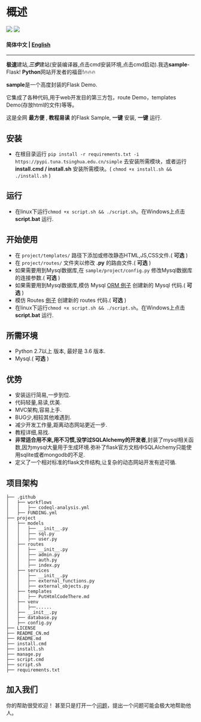 # 概述

[![](https://img.shields.io/badge/github-issues-%2365A30D?style=flat-square&logo=github)](https://github.com/sqlforskay/sample/issues)
[![](https://img.shields.io/badge/github-traffic-green)](https://github.com/sqlforskay/sample/graphs/traffic)

#### 简体中文 | [English](/README.md)

****

**极速**建站,***三步***建站(安装编译器,点击cmd安装环境,点击cmd启动).我选**sample**-Flask! **Python**网站开发者的福音!🔥🔥🔥

**sample**是一个高度封装的Flask Demo.

它集成了各种代码,用于web开发目的第三方包，route Demo，templates Demo(存放html的文件)等等。

这是全网 **最方便** , **教程易读** 的Flask Sample, **一键** 安装, **一键** 运行.
## 安装

- 在根目录运行 ```pip install -r requirements.txt -i https://pypi.tuna.tsinghua.edu.cn/simple``` 去安装所需模块，或者运行 **install.cmd / install.sh** 安装所需模块。( ```chmod +x install.sh && ./install.sh``` )

## 运行

- 在linux下运行```chmod +x script.sh && ./script.sh```。在Windows上点击 **script.bat** 运行.

## 开始使用

- 在 ```project/templates/``` 路径下添加或修改静态HTML,JS,CSS文件.( **可选** )
- 在 ```project/routes/``` 文件夹以修改 **.py** 的路由文件.( **可选** )
- 如果需要用到Mysql数据库,在 ```sample/project/config.py``` 修改Mysql数据库的连接参数.( **可选** )
- 如果需要用到Mysql数据库,模仿 Mysql [ORM 例子](https://github.com/sqlforskay/flask-sample/blob/main/project/models/user.py#L13) 创建新的 Mysql 代码.( **可选** )
- 模仿 Routes [例子](https://github.com/sqlforskay/flask-sample/blob/main/project/routes/index.py#L56) 创建新的 routes 代码.( **可选** )
- 在linux下运行```chmod +x script.sh && ./script.sh```。在Windows上点击 **script.bat** 运行.

## 所需环境 

- Python 2.7以上 版本, 最好是 3.6 版本.
- Mysql.( **可选** )

## 优势
- 安装运行简易,一步到位.
- 代码轻量,易读,优美.
- MVC架构,容易上手.
- BUG少,相较其他难遇到.
- 减少开发工作量,距离动态网站更近一步.
- 教程详细,易找.
- **非常适合用不来,用不习惯,没学过SQLAlchemy的开发者**,封装了mysql相关函数,因为mysql大量用于生成环境.弥补了flask官方文档中SQLAlchemy只能使用sqlite或者mongodb的不足.
- 定义了一个相对标准的flask文件结构,让复杂的动态网站开发有迹可循.

## 项目架构

  ```
  ├── .github
  │   ├── workflows
  │   │   ├── codeql-analysis.yml
  │   ├── FUNDING.yml
  ├── project
  │   ├── models
  │   │   ├── __init__.py
  │   │   ├── sql.py
  │   │   ├── user.py
  │   ├── routes
  │   │   ├── __init__.py 
  │   │   ├── admin.py
  │   │   ├── auth.py
  │   │   ├── index.py
  │   ├── services
  │   │   ├── __init__.py 
  │   │   ├── external_functions.py
  │   │   ├── external_objects.py
  │   ├── templates
  │   │   ├── PutHtmlCodeThere.md
  │   ├── venv
  │   │   ├──......
  │   ├── __init__.py
  │   ├── database.py 
  │   ├── config.py 
  ├── LICENSE
  ├── README_CN.md
  ├── README.md
  ├── install.cmd
  ├── install.sh
  ├── manage.py
  ├── script.cmd
  ├── script.sh
  ├── requirements.txt
  ```

## 加入我们
你的帮助很受欢迎！ 甚至只是打开一个[问题](https://github.com/sqlforskay/sample/issues)，提出一个问题可能会极大地帮助他人。
